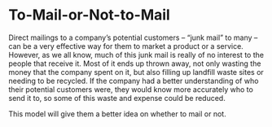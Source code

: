 # To-Mail-or-Not-to-Mail
Direct mailings to a company’s potential customers – “junk mail” to many – can be a very effective way for them to market a product or a service.
However, as we all know, much of this junk mail is really of no interest to the people that receive it.
Most of it ends up thrown away, not only wasting the money that the company spent on it, but also filling up landfill waste sites or needing to be recycled. 
If the company had a better understanding of who their potential customers were, they would know more accurately who to send it to, so some of this waste and expense could be reduced.

This model will give them a better idea on whether to mail or not.



